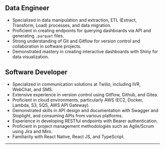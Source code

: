 ## Data Engineer

- Specialized in data manipulation and extraction, ETL (Extract, Transform, Load) processes, and data migration.
- Proficient in creating endpoints for querying dashboards via API and generating `.parquet` files.
- Strong understanding of Git and Gitflow for version control and collaboration in software projects.
- Demonstrated mastery in creating interactive dashboards with Shiny for data visualization.

## Software Developer

- Specialized in communication solutions at Twilio, including IVR, WebChat, and SMS.
- Extensive experience in version control using Gitflow, Github, and Gitea.
- Proficient in cloud environments, particularly AWS (EC2, Docker, Lambda, S3, SQS, AWS API Gateway).
- Demonstrated skills in API design and documentation with Swagger and Stoplight, and consuming APIs from various platforms.
- Experience in developing RESTful endpoints with Bearer authentication.
- Proficient in project management methodologies such as Agile/Scrum using Jira and Miro.
- Familiarity with React Native, React JS, and TypeScript.

---
